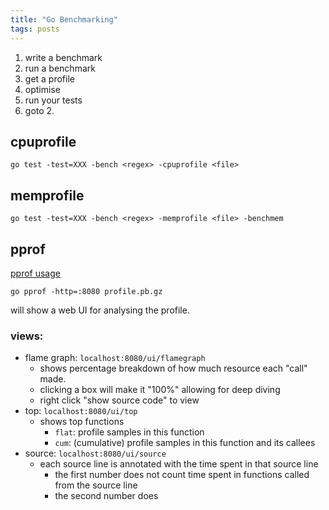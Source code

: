 ```yaml
---
title: "Go Benchmarking"
tags: posts
---
```

1. write a benchmark
2. run a benchmark
3. get a profile
4. optimise
5. run your tests
6. goto 2.

## cpuprofile
```shell
go test -test=XXX -bench <regex> -cpuprofile <file>
```

## memprofile
```shell
go test -test=XXX -bench <regex> -memprofile <file> -benchmem
```

## pprof 
[pprof usage](https://github.com/google/pprof/blob/main/doc/README.md)

```shell
go pprof -http=:8080 profile.pb.gz
```
will show a web UI for analysing the profile.

### views:
- flame graph: `localhost:8080/ui/flamegraph`
	- shows percentage breakdown of how much resource each "call" made.
	- clicking a box will make it "100%" allowing for deep diving
	- right click "show source code" to view 
- top: `localhost:8080/ui/top`
	- shows top functions
		- `flat`: profile samples in this function
		- `cum`: (cumulative) profile samples in this function and its callees
- source: `localhost:8080/ui/source`
	- each source line is annotated with the time spent in that source line
		 - the first number does not count time spent in functions called from the source line
		 - the second number does